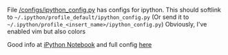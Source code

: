 File [/configs/ipython_config.py](/configs/ipython_config.py) has configs for
ipython. This should softlink to `~/.ipython/profile_default/ipython_config.py`
(Or send it to `~/.ipython/profile_<insert_name>/ipython_config.py`)
Obviously, I've enabled vim but also colors

Good info at [iPython Notebook](https://ipythonbook.com/config/) and full config
[here](https://github.com/randy3k/dotfiles/blob/master/.ipython/profile_default/ipython_config.py)
